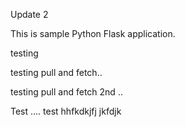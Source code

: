 Update 2

This is sample Python Flask application.

testing

testing pull and fetch..

testing pull and fetch 2nd ..

Test ....
test hhfkdkjfj
jkfdjk

